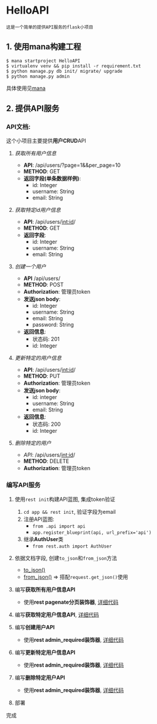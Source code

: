 HelloAPI
===

    这是一个简单的提供API服务的flask小项目

## 1. 使用mana构建工程

    $ mana startproject HelloAPI
    $ virtualenv venv && pip install -r requirement.txt
    $ python manage.py db init/ migrate/ upgrade
    $ python manage.py admin

具体使用见[mana](https://github.com/neo1218/mana)

## 2. 提供API服务
### API文档:
这个小项目主要提供**用户CRUD**API<br/>

1. *获取所有用户信息*
    + **API**: /api/users/?page=1&&per_page=10
    + **METHOD**: GET
    + **返回字段(单条数据样例)**:
        + id: Integer
        + username: String
        + email: String

2. *获取特定id用户信息*
    + **API**: /api/users/<int:id>/
    + **METHOD**: GET
    + **返回字段**:
        + id: Integer
        + username: String
        + email: String

3. *创建一个用户*
    + **API** /api/users/
    + **METHOD**: POST
    + **Authorization**: 管理员token
    + **发送json body**:
        + id: Integer
        + username: String
        + email: String
        + password: String
    + **返回信息**:
        + 状态码: 201
        + id: Integer

4. *更新特定的用户信息*
    + **API**: /api/users/<int:id>/
    + **METHOD**: PUT
    + **Authorization**: 管理员token
    + **发送json body**:
        + id: integer
        + username: String
        + email: String
    + **返回信息**:
        + 状态码: 200
        + id: Integer

5. *删除特定的用户*
    + *API*: /api/users/<int:id>/
    + **METHOD**: DELETE
    + **Authorization**: 管理员token

### 编写API服务

1. 使用<code>rest init</code>构建API蓝图, 集成token验证
    1. <code>cd app && rest init</code>, 验证字段为email
    2. 注册API蓝图:
        + <code>from .api import api</code>
        + <code>app.register_blueprint(api, url_prefix='api')</code>
    3. 继承**AuthUser**类
        + <code>from rest.auth import AuthUser</code>

2. 依据文档字段, 创建<code>to_json</code>和<code>from_json</code>方法
    + [to_json()](https://github.com/neo1218/rest/blob/master/examples/HelloAPI/app/models.py#L97)
    + [from_json()](https://github.com/neo1218/rest/blob/master/examples/HelloAPI/app/models.py#L106) => 搭配<code>request.get_json()</code>使用


3. 编写**获取所有用户信息API**
    + 使用**rest pagenate分页装饰器**, [详细代码](https://github.com/neo1218/rest/blob/master/examples/HelloAPI/app/api/users.py#L15)

4. 编写**获取特定用户信息API**, [详细代码](https://github.com/neo1218/rest/blob/master/examples/HelloAPI/app/api/users.py#21)


5. 编写**创建用户API**
    + 使用**rest admin_required装饰器**, [详细代码](https://github.com/neo1218/rest/blob/master/examples/HelloAPI/app/api/users.py#L29)


6. 编写**更新特定用户信息API**
    + 使用**rest admin_required装饰器**, [详细代码](https://github.com/neo1218/rest/blob/master/examples/HelloAPI/app/api/users.py#L40)


7. 编写**删除特定用户API**
    + 使用**rest admin_required装饰器**, [详细代码](https://github.com/neo1218/rest/blob/master/examples/HelloAPI/app/api/users.py#L53)

8. 部署

完成
